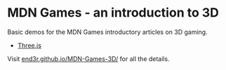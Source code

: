 # MDN Games - an introduction to 3D

Basic demos for the MDN Games introductory articles on 3D gaming.

- [Three.js](http://end3r.github.io/MDN-Games-3D/Three.js/)

Visit [end3r.github.io/MDN-Games-3D/](http://end3r.github.io/MDN-Games-3D/) for all the details.